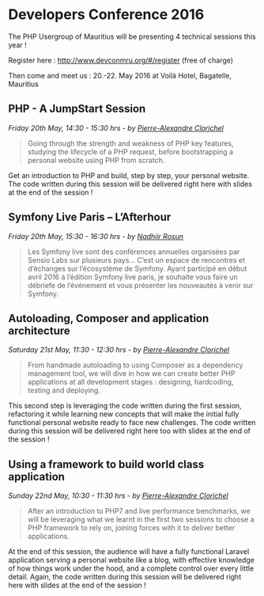 # Developers Conference 2016

The PHP Usergroup of Mauritius will be presenting 4 technical sessions this year !

Register here : http://www.devconmru.org/#/register (free of charge)

Then come and meet us : 20.-22. May 2016 at Voilà Hotel, Bagatelle, Mauritius

## PHP - A JumpStart Session

_Friday 20th May, 14:30 - 15:30 hrs - by [Pierre-Alexandre Clorichel](https://twitter.com/clorichel)_

>Going through the strength and weakness of PHP key features, studying the lifecycle of a PHP request, before bootstrapping a personal website using PHP from scratch.

Get an introduction to PHP and build, step by step, your personal website. The code written during this session will be delivered right here with slides at the end of the session !

## Symfony Live Paris – L’Afterhour

_Friday 20th May, 15:30 - 16:30 hrs - by [Nadhiir Rosun](https://twitter.com/nads_rosun)_

>Les Symfony live sont des conférences annuelles organisées par Sensio Labs sur plusieurs pays… C’est un espace de rencontres et d’échanges sur l’écosystème de Symfony. Ayant participé en début avril 2016 à l’édition Symfony live paris, je souhaite vous faire un débriefe de l’événement et vous présenter les nouveautés à venir sur Symfony.

## Autoloading, Composer and application architecture

_Saturday 21st May, 11:30 - 12:30 hrs - by [Pierre-Alexandre Clorichel](https://twitter.com/clorichel)_

>From handmade autoloading to using Composer as a dependency management tool, we will dive in how we can create better PHP applications at all development stages : designing, hardcoding, testing and deploying.

This second step is leveraging the code written during the first session, refactoring it while learning new concepts that will make the initial fully functional personal website ready to face new challenges. The code written during this session will be delivered right here too with slides at the end of the session !

## Using a framework to build world class application

_Sunday 22nd May, 10:30 - 11:30 hrs - by [Pierre-Alexandre Clorichel](https://twitter.com/clorichel)_

>After an introduction to PHP7 and live performance benchmarks, we will be leveraging what we learnt in the first two sessions to choose a PHP framework to rely on, joining forces with it to deliver better applications.

At the end of this session, the audience will have a fully functional Laravel application serving a personal website like a blog, with effective knowledge of how things work under the hood, and a complete control over every little detail. Again, the code written during this session will be delivered right here with slides at the end of the session !
